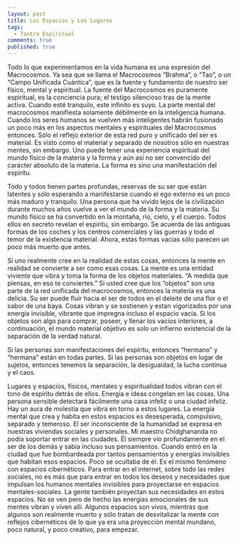 ```yaml
---
layout: post
title: Los Espacios y Los Lugares
tags: 
  - Tantra Espiritual
comments: true
published: true
---
```


Todo lo que experimentamos en la vida humana es una expresión del Macrocosmos. Ya sea que se llama el Macrocosmos “Brahma”, o “Tao”, o un “Campo Unificada Cuántica”, que es la fuente y fundamento de nuestro ser físico, mental y espiritual. La fuente del Macrocosmos es puramente espiritual, es la conciencia pura; el testigo silencioso tras de la mente activa. Cuando esté tranquilo, este infinito es suyo. La parte mental del macrocosmos manifiesta solamente débilmente en la inteligencia humana. Cuando los seres humanos se vuelven más inteligentes habrán fusionado un poco más en los aspectos mentales y espirituales del Macrocosmos entonces. Sólo el reflejo exterior de esta red puro y unificado del ser es material. Es visto como el material y separado de nosotros sólo en nuestras mentes, sin embargo. Uno puede tener una experiencia espiritual del mundo físico de la materia y la forma y aún así no ser convencido del carácter absoluto de la materia. La forma es sino una manifestación del espíritu.

Todo y todos tienen partes profundas, reservas de su ser que están latentes y sólo esperando a manifestarse cuando el ego externo es un poco más maduro y tranquilo. Una persona que ha vivido lejos de la civilización durante muchos años vuelve a ver el mundo de la forma y la materia. Su mundo físico se ha convertido en la montaña, río, cielo, y el cuerpo. Todos ellos en secreto revelan el espíritu, sin embargo. Se acuerda de las antiguas formas de los coches y los centros comerciales y las guerras y todo el temor de la existencia material. Ahora, estas formas vacias sólo parecen un poco más muerto que antes.

Si uno realmente cree en la realidad de estas cosas, entonces la mente en realidad se convierte a ser como esas cosas. La mente es una entidad viviente que vibra y toma la forma de los objetos materiales. “A medida que piensas, en eso te conviertes.” Si usted cree que los “objetos” son una parte de la red unificada del macrocosmos, entonces la materia es una delicia. Su ser puede fluir hacia el ser de todos en el deleite de una flor o el sabor de una baya. Cosas vibran y se sostienen y estan vigorizados por una energía invisible, vibrante que impregna incluso el espacio vacía. Si los objetos son algo para comprar, poseer, y llenar los vacíos interiores, a continuación, el mundo material objetivo es solo un infierno existencial de la separación de la verdad natural.

Si las personas son manifestaciónes del espíritu, entonces “hermano” y “hermana” están en todas partes. Si las personas son objetos en lugar de sujetos, entonces tenemos la separación, la desigualdad, la lucha continua y el caos.

Lugares y espacios, físicos, mentales y espiritualidad todos vibran con el tono de espíritu detrás de ellos. Energía e ideas congelan en las cosas. Una persona sensible detectará fácilmente una casa infeliz o una ciudad infeliz. Hay un aura de molestia que vibra en torno a estos lugares. La energía mental que crea y habita en estos espacios es desesperada, compulsivo, separado y temeroso. El ser inconsciente de la humanidad se expresa en nuestras viviendas sociales y personales. Mi maestro Chidghananda no podía soportar entrar en las ciudades. Él siempre vio profundamente en el ser de los demás y sabía incluso sus pensamientos. Cuando entró en la ciudad que fue bombardeada por tantos pensamientos y energías invisibles que habitan esos espacios. Poco se ocultaba de él. Es el mismo fenómeno con espacios cibernéticos. Para entrar en el internet, sobre todo las redes sociales, no es más que para entrar en todos los deseos y necesidades que impulsan los humanos mentales invisibles para proyectarse en espacios mentales-sociales. La gente también proyectan sus necesidades en estos espacios.  No se ven pero de hecho las energias emocionales de sus mentes vibran y viven allí. Algunos espacios son vivos, mientras que algunos son realmente muerto y sólo tratan de desvitalizar la mente con reflejos cibernéticos de lo que ya era una proyección mental mundano, poco natural, y poco creativo, para empezar.
